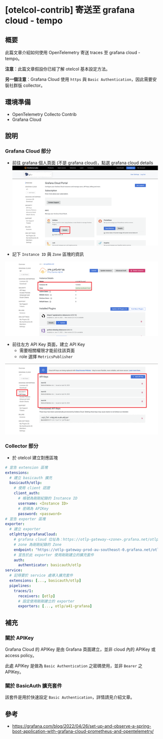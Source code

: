 # [otelcol-contrib] 寄送至 grafana cloud - tempo
## 概要
此篇文章介紹如何使用 OpenTelemetry 寄送 traces 至 grafana cloud - tempo。

**注意**：此篇文章假設你已經了解 otelcol 基本設定方法。

**另一個注意**：Grafana Cloud 使用 `https` 與 `Basic Authentication`，因此需要安裝社群版 collector。

## 環境準備
- OpenTelemetry Collecto Contrib
- Grafana Cloud

## 說明
### Grafana Cloud 部分
- 前往 grafana 個人頁面 (不是 grafana cloud)，點選 grafana cloud details
![img01]

- 記下 `Instance ID` 與 `Zone` 區塊的資訊

![img02]

- 前往左方 API Key 頁面，建立 API Key
    - 需要相關權限才能前往該頁面
    - role 選擇 `MetricsPublisher`

![img03]

### Collector 部分
- 於 otelcol 建立對應區塊
```yml
# 宣告 extension 區塊
extensions:
  # 建立 basicauth 擴充
  basicauth/otlp:
    # 使用 client 認證
    client_auth:
      # 帳號為剛剛紀錄的 Instance ID
      username: <Instance ID>
      # 密碼為 APIKey
      password: <password>
# 宣告 exporter 區塊
exporter:
  # 建立 exporter
  otlphttp/grafanaCloud:
    # grafana cloud 位址為：https://otlp-gateway-<zone>.grafana.net/otlp
    # zone 為剛剛紀錄的 Zone
    endpoint: "https://otlp-gateway-prod-au-southeast-0.grafana.net/otlp"
    # 宣告於此 exporter 使用剛剛建立的擴充套件
    auth:
      authenticator: basicauth/otlp
service:
  # 記得要於 service 處導入擴充套件
  extensions: [..., basicauth/otlp]
  pipelines:
    traces/1:
      receivers: [otlp]
      # 設定使用剛剛建立的 exporter
      exporters: [..., otlp/a41-grafana]
```

## 補充
### 關於 APIKey
Grafana Cloud 的 APIKey 是由 Grafana 頁面建立，並非 cloud 內的 APIKey 或 access policy。

此處 APIKey 是做為 `Basic Authentication` 之密碼使用，並非 `Bearer` 之 APIKey。

### 關於 BasicAuth 擴充套件
該套件是用於快速設定 `Basic Authentication`，詳情請見介紹文章。


## 參考
- https://grafana.com/blog/2022/04/26/set-up-and-observe-a-spring-boot-application-with-grafana-cloud-prometheus-and-opentelemetry/

[img01]: ./img/grafana_cloud_01.png
[img02]: ./img/grafana_cloud_02.png
[img03]: ./img/grafana_cloud_03.png